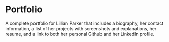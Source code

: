 # Portfolio
A complete portfolio for Lillian Parker that includes a biography, her contact information, a list of her projects with screenshots and explanations, her resume, and a link to both her personal Github and her LinkedIn profile.
